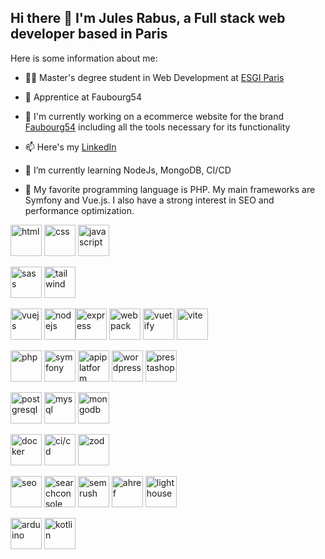 ## Hi there 👋 I'm Jules Rabus, a Full stack web developer based in Paris

Here is some information about me:

- 🧑‍💻 Master's degree student in Web Development at [ESGI Paris](https://www.esgi.fr/programmes/ingenierie-web.html "ESGI Paris")
- 👗 Apprentice at Faubourg54
- 🔭 I'm currently working on a ecommerce website for the brand [Faubourg54](https://www.faubourg54.com/fr/ "Faubourg54") including all the tools necessary for its functionality
- 📫 Here's my [LinkedIn](https://www.linkedin.com/in/jules-rabus "LinkedIn")
  
- 🌱 I’m currently learning NodeJs, MongoDB, CI/CD
- 💖 My favorite programming language is PHP. My main frameworks are Symfony and Vue.js. I also have a strong interest in SEO and performance optimization.

<img height="50" src="https://user-images.githubusercontent.com/25181517/192158954-f88b5814-d510-4564-b285-dff7d6400dad.png" alt='html'> <img height="50" src="https://user-images.githubusercontent.com/25181517/183898674-75a4a1b1-f960-4ea9-abcb-637170a00a75.png" alt='css'> <img height="50" src="https://user-images.githubusercontent.com/25181517/117447155-6a868a00-af3d-11eb-9cfe-245df15c9f3f.png" alt='javascript'>

<img height="50" src="https://user-images.githubusercontent.com/25181517/192158956-48192682-23d5-4bfc-9dfb-6511ade346bc.png" alt='sass'> <img height="50" src="https://user-images.githubusercontent.com/25181517/202896760-337261ed-ee92-4979-84c4-d4b829c7355d.png" alt='tailwind'>

<img height="50" src="https://user-images.githubusercontent.com/25181517/117448124-a2da9800-af3e-11eb-85d2-bd1b69b65603.png" alt='vuejs'> <img height="50" src="https://user-images.githubusercontent.com/25181517/183568594-85e280a7-0d7e-4d1a-9028-c8c2209e073c.png" alt='nodejs'><img height="50" src="https://user-images.githubusercontent.com/25181517/183859966-a3462d8d-1bc7-4880-b353-e2cbed900ed6.png" alt='express'> <img height="50" src="https://user-images.githubusercontent.com/25181517/187955008-981340e6-b4cc-441b-80cf-7a5e94d29e7e.png" alt='webpack'> <img height="50" src="https://github.com/marwin1991/profile-technology-icons/assets/136815194/50c63e54-074f-494b-b786-01eb7870c927" alt='vuetify'> <img height="50" src="https://github.com/marwin1991/profile-technology-icons/assets/62091613/b40892ef-efb8-4b0e-a6b5-d1cfc2f3fc35" alt='vite'>

<img height="50" src="https://user-images.githubusercontent.com/25181517/183570228-6a040b9f-3ddf-47a2-a201-743121dac664.png" alt='php'> <img height="50" src="https://symfony.com/logos/symfony_white_03.png" alt='symfony'> <img height="50" src="https://api-platform.com/images/logos/Logo_Circle%20webby%20blue.png" alt='apiplatform'> <img height="50" src="https://user-images.githubusercontent.com/25181517/192158957-b1256181-356c-46a3-beb9-487af08a6266.png" alt='wordpress'> <img height="50" src="https://cdn.worldvectorlogo.com/logos/prestashop.svg" alt='prestashop'>

<img height="50" src="https://user-images.githubusercontent.com/25181517/117208740-bfb78400-adf5-11eb-97bb-09072b6bedfc.png" alt='postgresql'> <img height="50" src="https://user-images.githubusercontent.com/25181517/183896128-ec99105a-ec1a-4d85-b08b-1aa1620b2046.png" alt='mysql'> <img height="50" src="https://user-images.githubusercontent.com/25181517/182884177-d48a8579-2cd0-447a-b9a6-ffc7cb02560e.png" alt='mongodb'>

<img height="50" src="https://user-images.githubusercontent.com/25181517/117207330-263ba280-adf4-11eb-9b97-0ac5b40bc3be.png" alt='docker'> <img height="50" src="https://user-images.githubusercontent.com/25181517/183868728-b2e11072-00a5-47e2-8a4e-4ebbb2b8c554.png" alt='ci/cd'> <img height="50" src="https://github.com/Jules-Rabus/Jules-Rabus/assets/82500714/cd00877b-7cc7-4da0-adc0-7ddea4c5c59e" alt='zod'>

<img height="50" src="https://github.com/Jules-Rabus/Jules-Rabus/assets/82500714/049b0b53-f7eb-4ca9-9160-838dbbdf2ea7" alt='seo'> <img height="50" src="https://github.com/Jules-Rabus/Jules-Rabus/assets/82500714/c547c011-6075-4588-b71c-23179590c898" alt='searchconsole'> <img height="50" src="https://github.com/Jules-Rabus/Jules-Rabus/assets/82500714/d0776722-14b1-4693-bc95-4c210b2e099a" alt='semrush'> <img height="50" src="https://github.com/Jules-Rabus/Jules-Rabus/assets/82500714/b2bec4bc-1b47-441b-a79d-7434c0145654" alt='ahref'> <img height="50" src="https://www.viseoconseil.fr/user/pages/04.creation-de-site-internet/01.notre-outil/11.page63f3760cbc6a4/image_principale/google-lighthouse.png" alt='lighthouse'> 






<img height="50" src="https://github.com/marwin1991/profile-technology-icons/assets/136815194/a57a85ba-e2dd-4036-85b6-7e1532391627" alt='arduino'> <img height="50" src="https://user-images.githubusercontent.com/25181517/185062810-7ee0c3d2-17f2-4a98-9d8a-a9576947692b.png" alt='kotlin'>
